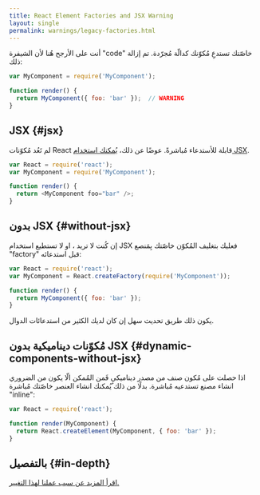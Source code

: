 ```yaml
---
title: React Element Factories and JSX Warning
layout: single
permalink: warnings/legacy-factories.html
---
```


أنت على الأرجح هُنا لأن الشيفرة "code" خاصّتك تستدعِ مُكوّنك كدالّة مُجرّدة. تم إزالة ذلك:

```javascript
var MyComponent = require('MyComponent');

function render() {
  return MyComponent({ foo: 'bar' });  // WARNING
}
```

## JSX {#jsx}

لم تَعُد مُكوّنات React قابلة للأستدعاء مُباشرةً. عوضًا عن ذلك، [يُمكنك استخدام JSX](/docs/jsx-in-depth.html).

```javascript
var React = require('react');
var MyComponent = require('MyComponent');

function render() {
  return <MyComponent foo="bar" />;
}
```

## بدون JSX {#without-jsx}

إن كُنت لا تريد ، او لا تستطيع استخدام JSX فعليك بتغليف المُكوّن خاصّتك بِمَنصع "factory" قبل استدعائه:

```javascript
var React = require('react');
var MyComponent = React.createFactory(require('MyComponent'));

function render() {
  return MyComponent({ foo: 'bar' });
}
```

يكون ذلك طريق تحديث سهل إن كان لديك الكثير من استدعائات الدوال.

## مُكوّنات ديناميكية بدون JSX {#dynamic-components-without-jsx}

اذا حصلت على مُكون صنف من مصدر ديناميكي فَمن المُمكن الّا يكون من الضروري انشاء مصنع  تستدعيه مُباشرة. بدلًا من ذلك ُيُمكنك انشاء العنصر خاصّتك مُباشرة "inline":

```javascript
var React = require('react');

function render(MyComponent) {
  return React.createElement(MyComponent, { foo: 'bar' });
}
```

## بالتفصيل {#in-depth}

[اقرأ المزيد عن سبب عملنا لهذا التغيير.](https://gist.github.com/sebmarkbage/d7bce729f38730399d28)
